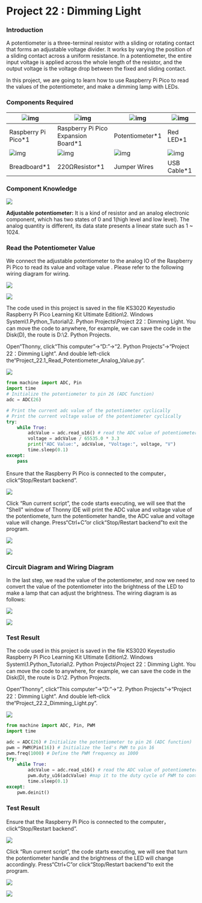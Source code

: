 # Project 22 : Dimming Light

### **Introduction**

A potentiometer is a three-terminal resistor with a sliding or rotating contact that forms an adjustable voltage divider. It works by varying the position of a sliding contact across a uniform resistance. In a potentiometer, the entire input voltage is applied across the whole length of the resistor, and the output voltage is the voltage drop between the fixed and sliding contact.

In this project, we are going to learn how to use Raspberry Pi Pico to read the values of the potentiometer, and make a dimming lamp with LEDs.

### **Components Required**

| ![img](media/wps232.png) | ![img](media/wps233.jpg)            | ![img](media/wps234.jpg) | ![img](media/wps235.jpg) |
| ------------------------ | ----------------------------------- | ------------------------ | ------------------------ |
| Raspberry Pi Pico*1      | Raspberry Pi Pico Expansion Board*1 | Potentiometer*1          | Red LED*1                |
| ![img](media/wps236.jpg) | ![img](media/wps237.jpg)            | ![img](media/wps238.jpg) | ![img](media/wps239.jpg) |
| Breadboard*1             | 220ΩResistor*1                      | Jumper Wires             | USB Cable*1              |

### **Component Knowledge**

![](/media/03ab81e8b4f09287d2781ef0fd297f85.png)

**Adjustable potentiometer:** It is a kind of resistor and an analog electronic component, which has two states of 0 and 1(high level and low level). The analog quantity is different, its data state presents a linear state such as 1 \~ 1024.

### **Read the Potentiometer Value**

We connect the adjustable potentiometer to the analog IO of the Raspberry Pi Pico to read its value and voltage value . Please refer to the following wiring diagram for wiring.

![](/media/b8ee6320bce8729a4309857f257d30ec.png)

![](/media/cb970a340d830569e9ac4462a1318e44.png)

The code used in this project is saved in the file KS3020 Keyestudio Raspberry Pi Pico Learning Kit Ultimate Edition\\2. Windows System\\1.Python\_Tutorial\\2. Python Projects\\Project 22：Dimming Light. You can move the code to anywhere, for example, we can save the code in the Disk(D), the route is D:\\2. Python Projects.

Open“Thonny, click“This computer”→“D:”→“2. Python Projects”→“Project 22：Dimming Light”. And double left-click
the“Project\_22.1\_Read\_Potentiometer\_Analog\_Value.py”.

![](/media/d9cf3ce6c364675b7e787b625232e23a.png)

```python
from machine import ADC, Pin
import time
# Initialize the potentiometer to pin 26 (ADC function)
adc = ADC(26)

# Print the current adc value of the potentiometer cyclically 
# Print the current voltage value of the potentiometer cyclically
try:
    while True:
        adcValue = adc.read_u16() # read the ADC value of potentiometer
        voltage = adcValue / 65535.0 * 3.3
        print("ADC Value:", adcValue, "Voltage:", voltage, "V")
        time.sleep(0.1)
except:
    pass
```


Ensure that the Raspberry Pi Pico is connected to the computer，click“Stop/Restart backend”.

![](/media/463e789ae8824b5c724e8ff9a084a674.png)

Click “Run current script”, the code starts executing, we will see that the "Shell" window of Thonny IDE will print the ADC value and voltage value of the potentiomete, turn the potentiometer handle, the ADC value and voltage value will change. Press“Ctrl+C”or click“Stop/Restart backend”to exit the program.

![](/media/00c8eafb82c2ade2b6efe03ff4c5d8ac.png)

![](/media/969b9de3cf505f05d6a9361286cef9c9.png)

### **Circuit Diagram and Wiring Diagram**

In the last step, we read the value of the potentiometer, and now we need to convert the value of the potentiometer into the brightness of the LED to make a lamp that can adjust the brightness. The wiring diagram is as follows:

![](/media/66f721b77035d40556c873e0c4577b4a.png)

![](/media/93b03f3cdc8af506d9035b748839ac33.png)

### **Test Result**

The code used in this project is saved in the file KS3020 Keyestudio Raspberry Pi Pico Learning Kit Ultimate Edition\\2. Windows System\\1.Python\_Tutorial\\2. Python Projects\\Project 22：Dimming Light. You can move the code to anywhere, for example, we can save the code in the Disk(D), the route is D:\\2. Python Projects.

Open“Thonny”, click“This computer”→“D:”→“2. Python Projects”→“Project 22：Dimming Light”. And double left-click
the“Project\_22.2\_Dimming\_Light.py”.

![](/media/a9b04adef7ed5ed1429a923974241984.png)

```python
from machine import ADC, Pin, PWM
import time

adc = ADC(26) # Initialize the potentiometer to pin 26 (ADC function)
pwm = PWM(Pin(16)) # Initialize the led's PWM to pin 16
pwm.freq(1000) # Define the PWM frequency as 1000
try:
    while True:
        adcValue = adc.read_u16() # read the ADC value of potentiometer
        pwm.duty_u16(adcValue) #map it to the duty cycle of PWM to control led brightness 
        time.sleep(0.1)
except:
    pwm.deinit()
```

### **Test Result**

Ensure that the Raspberry Pi Pico is connected to the computer，click“Stop/Restart backend”.

![](/media/1d2b9866779f2f666fcf4a65e22a2173.png)

Click “Run current script”, the code starts executing, we will see that turn the potentiometer handle and the brightness of the LED will change accordingly. Press“Ctrl+C”or click“Stop/Restart backend”to exit the program.

![](/media/a00b986be5645a89d8fbcfb235b79cb9.png)

![](/media/eca30dead3f4923afa0dcb0306db2319.jpeg)
